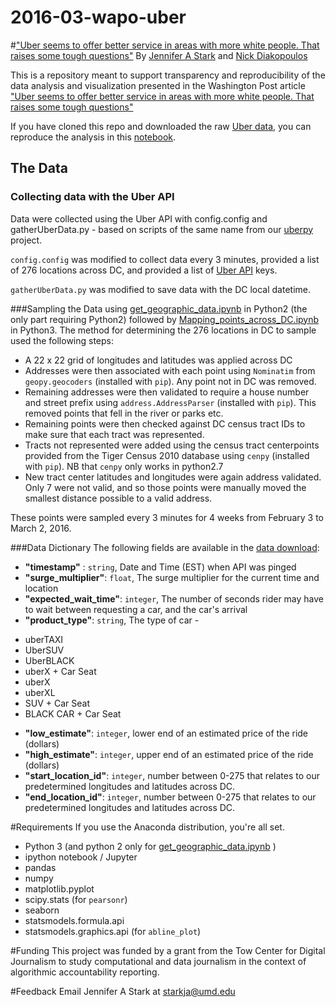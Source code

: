 # 2016-03-wapo-uber

#["Uber seems to offer better service in areas with more white people. That raises some tough questions"](https://www.washingtonpost.com/news/wonk/wp/2016/03/10/uber-seems-to-offer-better-service-in-areas-with-more-white-people-that-raises-some-tough-questions/)
By [Jennifer A Stark](https://github.com/JAStark) and [Nick Diakopoulos](http://www.nickdiakopoulos.com)

This is a repository meant to support transparency and reproducibility of the data analysis and visualization presented in the Washington Post article ["Uber seems to offer better service in areas with more white people. That raises some tough questions"](https://www.washingtonpost.com/news/wonk/wp/2016/03/10/uber-seems-to-offer-better-service-in-areas-with-more-white-people-that-raises-some-tough-questions/)

If you have cloned this repo and downloaded the raw [Uber data](https://drive.google.com/folderview?id=0B-mutxqHY34rblhORk9raWxQQjQ&usp=sharing),
you can reproduce the analysis in this [notebook](https://github.com/comp-journalism/2016-03-wapo-uber/blob/master/UberSurgePricing_OSC.ipynb). 

## The Data
### Collecting data with the Uber API
Data were collected using the Uber API with config.config and gatherUberData.py -
based on scripts of the same name from our [uberpy](https://github.com/comp-journalism/uberpy)
project. 

`config.config` was modified to collect data every 3 minutes, provided a list of 276
locations across DC, and provided a list of [Uber API](https://developer.uber.com/) keys. 

`gatherUberData.py` was modified to save data with the DC local datetime.

###Sampling the Data using [get_geographic_data.ipynb](https://github.com/comp-journalism/2016-03-wapo-uber/blob/master/get_geographic_data.ipynb) in Python2 (the only part requiring Python2) followed by [Mapping_points_across_DC.ipynb](https://github.com/comp-journalism/2016-03-wapo-uber/blob/master/Mapping_points_across_DC.ipynb) in Python3. 
The method for determining the 276 locations in DC to sample used the following steps:
* A 22 x 22 grid of longitudes and latitudes was applied across DC
* Addresses were then associated with each point using `Nominatim` from `geopy.geocoders` (installed with `pip`). Any point not in DC was removed.
* Remaining addresses were then validated to require a house number and street prefix using `address.AddressParser` (installed with `pip`). This removed points that fell in the river or parks etc.
* Remaining points were then checked against DC census tract IDs to make sure that each tract was represented. 
* Tracts not represented were added using the census tract centerpoints provided from the Tiger Census 2010 database using `cenpy` (installed with `pip`). NB that `cenpy` only works in python2.7
* New tract center latitudes and longitudes were again address validated. Only 7 were not valid, and so those points were manually moved the smallest distance possible to a valid address. 

These points were sampled every 3 minutes for 4 weeks from February 3 to March 2, 2016.

###Data Dictionary
The following fields are available in the [data download](https://drive.google.com/folderview?id=0B-mutxqHY34rblhORk9raWxQQjQ&usp=sharing):
* **"timestamp"** : `string`, Date and Time (EST) when API was pinged
* **"surge_multiplier"**: `float`, The surge multiplier for the current time and location
* **"expected_wait_time"**: `integer`, The number of seconds rider may have to wait between requesting a car, and the car's arrival
* **"product_type"**: `string`, The type of car -
 - uberTAXI
 - UberSUV
 - UberBLACK
 - uberX + Car Seat
 - uberX
 - uberXL
 - SUV + Car Seat
 - BLACK CAR + Car Seat
* **"low_estimate"**: `integer`, lower end of an estimated price of the ride (dollars)
* **"high_estimate"**: `integer`, upper end of an estimated price of the ride (dollars)
* **"start_location_id"**: `integer`, number between 0-275 that relates to our predetermined longitudes and latitudes across DC.
* **"end_location_id"**: `integer`,  number between 0-275 that relates to our predetermined longitudes and latitudes across DC. 

#Requirements
If you use the Anaconda distribution, you're all set.

* Python 3 (and python 2 only for [get_geographic_data.ipynb](https://github.com/comp-journalism/2016-03-wapo-uber/blob/master/get_geographic_data.ipynb) )
* ipython notebook / Jupyter
* pandas
* numpy
* matplotlib.pyplot
* scipy.stats  (for `pearsonr`)
* seaborn
* statsmodels.formula.api
* statsmodels.graphics.api (for `abline_plot`)

#Funding
This project was funded by a grant from the Tow Center for Digital Journalism to study computational and data journalism in the context of algorithmic accountability reporting. 

#Feedback
Email Jennifer A Stark at starkja@umd.edu
